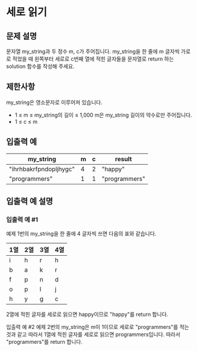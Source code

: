 # 세로 읽기


## 문제 설명
문자열 my_string과 두 정수 m, c가 주어집니다. my_string을 한 줄에 m 글자씩 가로로 적었을 때 왼쪽부터 세로로 c번째 열에 적힌 글자들을 문자열로 return 하는 solution 함수를 작성해 주세요.

## 제한사항
my_string은 영소문자로 이루어져 있습니다.
- 1 ≤ m ≤ my_string의 길이 ≤ 1,000
m은 my_string 길이의 약수로만 주어집니다.
- 1 ≤ c ≤ m

## 입출력 예
|my_string|m|c|result|
|-|-|-|-|
|"ihrhbakrfpndopljhygc"|4|2|"happy"|
|"programmers"|1|1|"programmers"|

## 입출력 예 설명

### 입출력 예 #1
예제 1번의 my_string을 한 줄에 4 글자씩 쓰면 다음의 표와 같습니다.

|1열|2열|3열|4열|
|-|-|-|-|
|i|h|r|h|
|b|a|k|r|
|f|p|n|d|
|o|p|l|j|
|h|y|g|c|

2열에 적힌 글자를 세로로 읽으면 happy이므로 "happy"를 return 합니다.

입출력 예 #2
예제 2번의 my_string은 m이 1이므로 세로로 "programmers"를 적는 것과 같고 따라서 1열에 적힌 글자를 세로로 읽으면 programmers입니다. 따라서 "programmers"를 return 합니다.